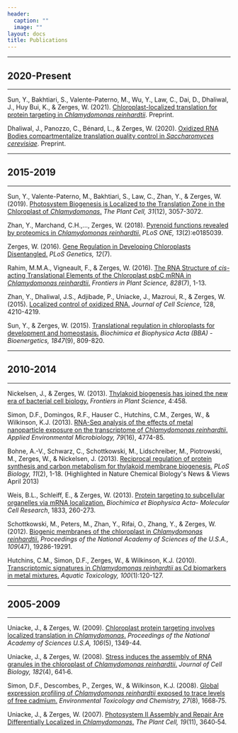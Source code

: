 ```yaml
---
header: 
  caption: ""
  image: ""
layout: docs
title: Publications
---
```

---
## 2020-Present
---
Sun, Y., Bakhtiari, S., Valente-Paterno, M., Wu, Y., Law, C., Dai, D., Dhaliwal, J., Huy Bui, K., & Zerges, W. (2021). [Chloroplast-localized translation for protein targeting in *Chlamydomonas reinhardtii*](https://www.biorxiv.org/content/10.1101/2021.12.27.474283v1). Preprint.

Dhaliwal, J., Panozzo, C., Bénard, L., & Zerges, W. (2020). [Oxidized RNA Bodies compartmentalize translation quality control in *Saccharomyces cerevisiae*](https://www.biorxiv.org/content/10.1101/2020.08.05.232983v2). Preprint. 

---
## 2015-2019
---
Sun, Y., Valente-Paterno, M., Bakhtiari, S., Law, C., Zhan, Y., & Zerges, W. (2019). [Photosystem Biogenesis is Localized to the Translation Zone in the Chloroplast of *Chlamydomonas*.](https://www.ncbi.nlm.nih.gov/pmc/articles/PMC6925001/) *The Plant Cell, 31*(12), 3057-3072. 

Zhan, Y., Marchand, C.H.,..., Zerges, W. (2018). [Pyrenoid functions revealed by proteomics in *Chlamydomonas reinhardtii*.](https://journals.plos.org/plosone/article?id=10.1371/journal.pone.0185039) *PLoS ONE, 13*(2):e0185039.

Zerges, W. (2016). [Gene Regulation in Developing Chloroplasts Disentangled.](https://journals.plos.org/plosgenetics/article?id=10.1371/journal.pgen.1006173) *PLoS Genetics, 12*(7).

Rahim, M.M.A., Vigneault, F., & Zerges, W. (2016). [The RNA Structure of *cis*-acting Translational Elements of the Chloroplast psbC mRNA in *Chlamydomonas reinhardtii*.](https://www.frontiersin.org/articles/10.3389/fpls.2016.00828/full) *Frontiers in Plant Science, 828*(7), 1-13.

Zhan, Y., Dhaliwal, J.S., Adjibade, P., Uniacke, J., Mazroui, R., & Zerges, W. (2015). [Localized control of oxidized RNA.](https://journals.biologists.com/jcs/article/128/22/4210/55334/Localized-control-of-oxidized-RNA) *Journal of Cell Science*, 128, 4210-4219.

Sun, Y., & Zerges, W. (2015). [Translational regulation in chloroplasts for development and homeostasis.](https://www.sciencedirect.com/science/article/pii/S0005272815000894) *Biochimica et Biophysica Acta (BBA) - Bioenergetics, 1847*(9), 809-820.

---
## 2010-2014
---
Nickelsen, J., & Zerges, W. (2013). [Thylakoid biogenesis has joined the new era of bacterial cell biology.](https://www.frontiersin.org/articles/10.3389/fpls.2013.00458/full) *Frontiers in Plant Science*, 4:458.

Simon, D.F., Domingos, R.F., Hauser C., Hutchins, C.M., Zerges, W., & Wilkinson, K.J. (2013). [RNA-Seq analysis of the effects of metal nanoparticle exposure on the transcriptome of *Chlamydomonas reinhardtii*.](https://www.ncbi.nlm.nih.gov/pmc/articles/PMC3754720/) *Applied Environmental Microbiology, 79*(16), 4774-85.

Bohne, A.-V., Schwarz, C., Schottkowski, M., Lidschreiber, M., Piotrowski, M., Zerges, W., & Nickelsen, J. (2013). [Reciprocal regulation of protein synthesis and carbon metabolism for thylakoid membrane biogenesis.](https://journals.plos.org/plosbiology/article?id=10.1371/journal.pbio.1001482) *PLoS Biology, 11*(2), 1-18. (Highlighted in Nature Chemical Biology's News & Views April 2013)

Weis, B.L., Schleiff, E., & Zerges, W. (2013). [Protein targeting to subcellular organelles via mRNA localization.](https://www.sciencedirect.com/science/article/pii/S016748891200095X?via%3Dihub) *Biochimica et Biophysica Acta- Molecular Cell Research*, 1833, 260-273.

Schottkowski, M., Peters, M., Zhan, Y., Rifai, O., Zhang, Y., & Zerges, W. (2012). [Biogenic membranes of the chloroplast in *Chlamydomonas reinhardtii*.](https://www.pnas.org/content/109/47/19286) *Proceedings of the National Academy of Sciences of the U.S.A., 109*(47), 19286-19291.

Hutchins, C.M., Simon, D.F., Zerges, W., & Wilkinson, K.J. (2010). [Transcriptomic signatures in *Chlamydomonas reinhardtii* as Cd biomarkers in metal mixtures.](https://www.sciencedirect.com/science/article/abs/pii/S0166445X10002651?via%3Dihub) *Aquatic Toxicology, 100*(1):120-127.

---
## 2005-2009
---
Uniacke, J., & Zerges, W. (2009). [Chloroplast protein targeting involves localized translation in *Chlamydomonas*.](https://www.pnas.org/content/106/5/1439) *Proceedings of the National Academy of Sciences U.S.A, 106*(5), 1349-44.

Uniacke, J., & Zerges, W. (2008). [Stress induces the assembly of RNA granules in the chloroplast of *Chlamydomonas reinhardtii*.](https://rupress.org/jcb/article/182/4/641/45395/Stress-induces-the-assembly-of-RNA-granules-in-the) *Journal of Cell Biology, 182*(4), 641‐6.

Simon, D.F., Descombes, P., Zerges, W., & Wilkinson, K.J. (2008). [Global expression profiling of *Chlamydomonas reinhardtii* exposed to trace levels of free cadmium.](https://setac.onlinelibrary.wiley.com/doi/abs/10.1897/07-649.1) *Environmental Toxicology and Chemistry, 27*(8), 1668‐75.

Uniacke, J., & Zerges, W. (2007). [Photosystem II Assembly and Repair Are Differentially Localized in *Chlamydomonas*.](https://academic.oup.com/plcell/article/19/11/3640/6100083) *The Plant Cell, 19*(11), 3640‐54.

